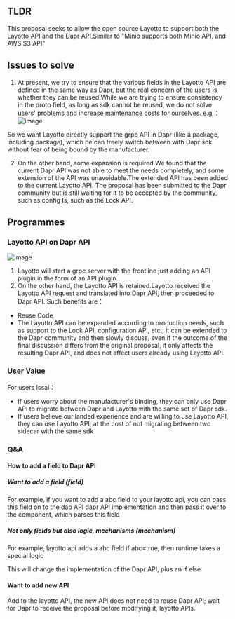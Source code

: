 ## TLDR

This proposal seeks to allow the open source Layotto to support both the Layotto API and the Dapr API.Similar to "Minio supports both Minio API, and AWS S3 API"

## Issues to solve

1. At present, we try to ensure that the various fields in the Layotto API are defined in the same way as Dapr, but the real concern of the users is whether they can be reused.While we are trying to ensure consistency in the proto field, as long as sdk cannot be reused, we do not solve users' problems and increase maintenance costs for ourselves.
   e.g.：
   ![image](https://user-images.githubusercontent.com/26001097/145837477-00fc5cd8-32eb-4ce9-bfb-6e590172fce8.png)

So we want Layotto directly support the grpc API in Dapr (like a package, including package), which he can freely switch between with Dapr sdk without fear of being bound by the manufacturer.

2. On the other hand, some expansion is required.We found that the current Dapr API was not able to meet the needs completely, and some extension of the API was unavoidable.The extended API has been added to the current Layotto API. The proposal has been submitted to the Dapr community but is still waiting for it to be accepted by the community, such as config Is, such as the Lock API.

## Programmes

### Layotto API on Dapr API

![image](https://user-images.githubusercontent.com/26001097/145838604-e3a0caad-9473-4092-a2c6-0cc46c972790.png)

1. Layotto will start a grpc server with the frontline just adding an API plugin in the form of an API plugin.
2. On the other hand, the Layotto API is retained.Layotto received the Layotto API request and translated into Dapr API, then proceeded to Dapr API.
   Such benefits are：

- Reuse Code
- The Layotto API can be expanded according to production needs, such as support to the Lock API, configuration API, etc.; it can be extended to the Dapr community and then slowly discuss, even if the outcome of the final discussion differs from the original proposal, it only affects the resulting Dapr API, and does not affect users already using Layotto API.

### User Value

For users Issal：

- If users worry about the manufacturer's binding, they can only use Dapr API to migrate between Dapr and Layotto with the same set of Dapr sdk.
- If users believe our landed experience and are willing to use Layotto API, they can use Layotto API, at the cost of not migrating between two sidecar with the same sdk

### Q&A

#### How to add a field to Dapr API

##### Want to add a field (field)

For example, if you want to add a abc field to your layotto api, you can pass this field on to the dap API
dapr API implementation and then pass it over to the component, which parses this field

##### Not only fields but also logic, mechanisms (mechanism)

For example, layotto api adds a abc field if abc=true, then runtime takes a special logic

This will change the implementation of the Dapr API, plus an if else

#### Want to add new API

Add to the layotto API, the new API does not need to reuse Dapr API; wait for Dapr to receive the proposal before modifying it, layotto APIs.

